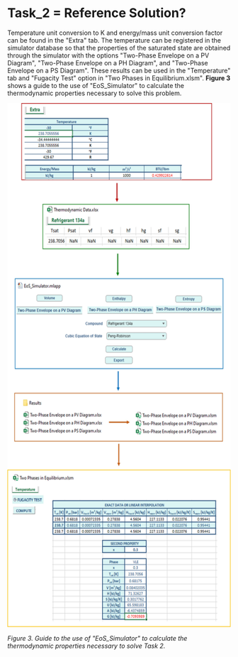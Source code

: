 # Task_2 = Reference Solution?

Temperature unit conversion to K and energy/mass unit conversion factor can be found in the "Extra" tab. The temperature can be registered in the simulator database so that the properties of the saturated state are obtained through the simulator with the options "Two-Phase Envelope on a PV Diagram", "Two-Phase Envelope on a PH Diagram", and "Two-Phase Envelope on a PS Diagram". These results can be used in the "Temperature" tab and "Fugacity Test" option in "Two Phases in Equilibrium.xlsm". **Figure 3** shows a guide to the use of "EoS_Simulator" to calculate the thermodynamic properties necessary to solve this problem.

<img src="https://github.com/IMClick-Project/IQ/blob/main/Cubic%20Equations%20of%20State%20Simulator/MATLAB%20Grader/Assignment%203/Problem%206/Assessment%20and%20Code/T6-2.jpg" width="588" height="1180">

*Figure 3. Guide to the use of "EoS_Simulator" to calculate the thermodynamic properties necessary to solve Task 2.*